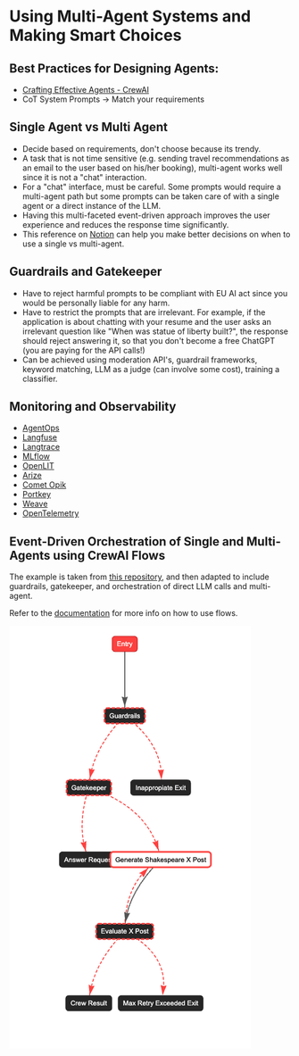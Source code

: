 # Using Multi-Agent Systems and Making Smart Choices

## Best Practices for Designing Agents:
- [Crafting Effective Agents - CrewAI](https://docs.crewai.com/guides/agents/crafting-effective-agents)
- CoT System Prompts → Match your requirements

## Single Agent vs Multi Agent

 - Decide based on requirements, don't choose because its trendy.
 - A task that is not time sensitive (e.g. sending travel recommendations as an email to the user based on his/her booking), multi-agent works well since it is not a "chat" interaction.
 - For a "chat" interface, must be careful. Some prompts would require a multi-agent path but some prompts can be taken care of with a single agent or a direct instance of the LLM. 
 - Having this multi-faceted event-driven approach improves the user experience and reduces the response time significantly.
- This reference on [Notion](https://www.notion.so/utum/Agentic-AI-Systems-11a135e3444780bea39bef1c630a9259) can help you make better decisions on when to use a single vs multi-agent.

## Guardrails and Gatekeeper

- Have to reject harmful prompts to be compliant with EU AI act since you would be personally liable for any harm.
- Have to restrict the prompts that are irrelevant. For example, if the application is about chatting with your resume and the user asks an irrelevant question like "When was statue of liberty built?", the response should reject answering it, so that you don't become a free ChatGPT (you are paying for the API calls!)
- Can be achieved using moderation API's, guardrail frameworks, keyword matching, LLM as a judge (can involve some cost), training a classifier.

## Monitoring and Observability
- [AgentOps](https://www.agentops.ai/)
- [Langfuse](https://langfuse.com/)
- [Langtrace](https://www.langtrace.ai/)
- [MLflow](https://mlflow.org/)
- [OpenLIT](https://openlit.io/)
- [Arize](https://phoenix.arize.com/)
- [Comet Opik](https://www.comet.com/)
- [Portkey](https://portkey.ai/)
- [Weave](https://weave-docs.wandb.ai/)
- [OpenTelemetry](https://opentelemetry.io/)

## Event-Driven Orchestration of Single and Multi-Agents using CrewAI Flows

The example is taken from [this repository](https://github.com/bhancockio/flows-feedback-loop/tree/main), and then adapted to include guardrails, gatekeeper, and orchestration of direct LLM calls and multi-agent.

Refer to the [documentation](https://docs.crewai.com/concepts/flows) for more info on how to use flows.

![image info](flow.png)
